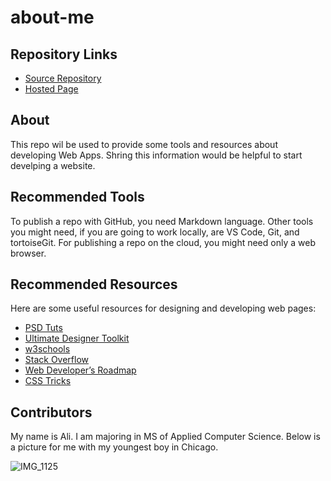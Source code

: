 # about-me

## Repository Links
- [Source Repository ](https://github.com/ayhalali/about-me)
- [Hosted Page](https://ayhalali.github.io/about-me/)

## About

This repo wil be used to provide some tools and resources about developing Web Apps. Shring this information would be helpful to start develping a website.  

## Recommended Tools

 To publish a repo with GitHub, you need Markdown language. Other tools you might need, if you are going to work locally, are VS Code, Git, and tortoiseGit. For publishing a repo on the cloud, you might need only a web browser.

## Recommended Resources

Here are some useful resources for designing and developing web pages:

 - [PSD Tuts](http://psdtuts.com/)
 - [Ultimate Designer Toolkit ](http://www.ultimatedesignertoolkit.com/category/tutorials/)
 - [w3schools](https://www.w3schools.com/)
 - [Stack Overflow](https://stackoverflow.com/)
 - [Web Developer’s Roadmap](https://github.com/kamranahmedse/developer-roadmap)
 - [CSS Tricks](http://css-tricks.com/)
 

## Contributors

My name is Ali. I am majoring in MS of Applied Computer Science. Below is a picture for me with my youngest boy in Chicago.

![IMG_1125](https://user-images.githubusercontent.com/54427734/64041132-4a75b500-cb24-11e9-86fc-43ce76f42240.jpg)


  
